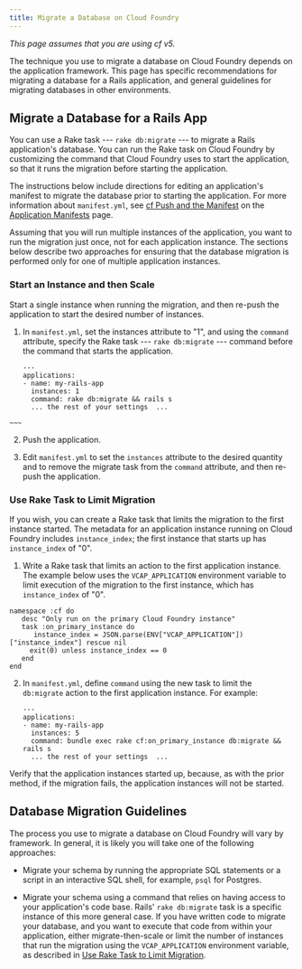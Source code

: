 ```yaml
---
title: Migrate a Database on Cloud Foundry
---
```


_This page assumes that you are using cf v5._

The technique you use to migrate a database on Cloud Foundry depends on the application framework. This page has specific recommendations for migrating a database for a Rails application, and general guidelines for migrating databases in other environments.




## <a id='migrate-ruby-db'></a>Migrate a Database for a Rails App ##

You can use a Rake task --- `rake db:migrate` --- to migrate a Rails application's database. You can run the Rake task on Cloud Foundry by customizing the command that Cloud Foundry uses to start the application, so that it runs the migration before starting the application.

The instructions below include directions for editing an application's manifest to migrate the database prior to starting the application. For more information about `manifest.yml`, see [cf Push and the Manifest](../deploy-apps/manifest.html#push-and-manifest) on the [Application Manifests](../deploy-apps/manifest.html) page.

Assuming that you will run multiple instances of the application, you want to run the migration just once, not for each application instance. The sections below describe two approaches for ensuring that the database migration is performed only for one of multiple application instances.

### <a id='start-scale'></a>Start an Instance and then Scale ###

 Start a single instance when running the migration, and then re-push the application to start the desired number of instances.

  1. In `manifest.yml`, set the instances attribute to "1", and using the `command` attribute, specify the Rake task --- `rake db:migrate` --- command before the command that starts the application.

     ~~~
     ---
     applications:
     - name: my-rails-app
       instances: 1
       command: rake db:migrate && rails s
       ... the rest of your settings  ...
    ~~~

  2. Push the application.

  3. Edit `manifest.yml` to set the `instances` attribute to the desired quantity and to remove the migrate task from the `command` attribute, and then re-push the application.

### <a id='task'></a>Use Rake Task to Limit Migration ###

If you wish, you can create a Rake task that limits the migration to the first instance started. The metadata for an application instance running on Cloud Foundry includes `instance_index`; the first instance that starts up has `instance_index` of "0".

1. Write a Rake task that limits an action to the first application instance. The example below uses the `VCAP_APPLICATION` environment variable to limit execution of the migration to the first instance, which has `instance_index` of "0".

  ~~~
  namespace :cf do
     desc "Only run on the primary Cloud Foundry instance"
     task :on_primary_instance do
        instance_index = JSON.parse(ENV["VCAP_APPLICATION"])["instance_index"] rescue nil
       exit(0) unless instance_index == 0
     end
  end
~~~

2. In `manifest.yml`, define `command` using the new task to limit the `db:migrate` action to the first application instance. For example:

     ~~~
     ---
     applications:
     - name: my-rails-app
       instances: 5
       command: bundle exec rake cf:on_primary_instance db:migrate && rails s
       ... the rest of your settings  ...
     ~~~

 Verify that the application instances started up, because, as with the prior method, if the migration fails, the application instances will not be started.


## <a id='migrate-node-db'></a>Database Migration Guidelines ##

The process you use to migrate a database on Cloud Foundry will vary by framework. In general, it is likely you will take one of the following approaches:

- Migrate your schema by running the appropriate SQL statements or a script in an interactive SQL shell, for example, `psql` for Postgres.

- Migrate your schema using a command that relies on having access to your application's code base. Rails' `rake db:migrate` task is a specific instance of this more general case. If you have written code to migrate your database, and you want to execute that code from within your application, either migrate-then-scale or limit the number of instances that run the migration using the `VCAP_APPLICATION` environment variable, as described in [Use Rake Task to Limit Migration](#task).

